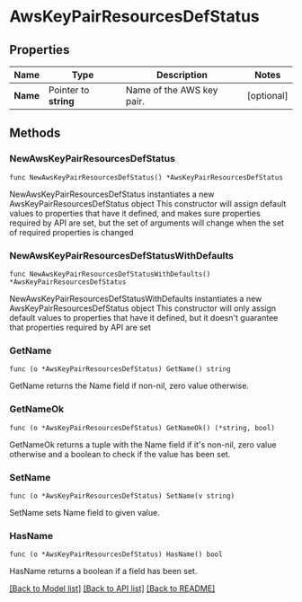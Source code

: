 # AwsKeyPairResourcesDefStatus

## Properties

Name | Type | Description | Notes
------------ | ------------- | ------------- | -------------
**Name** | Pointer to **string** | Name of the AWS key pair. | [optional] 

## Methods

### NewAwsKeyPairResourcesDefStatus

`func NewAwsKeyPairResourcesDefStatus() *AwsKeyPairResourcesDefStatus`

NewAwsKeyPairResourcesDefStatus instantiates a new AwsKeyPairResourcesDefStatus object
This constructor will assign default values to properties that have it defined,
and makes sure properties required by API are set, but the set of arguments
will change when the set of required properties is changed

### NewAwsKeyPairResourcesDefStatusWithDefaults

`func NewAwsKeyPairResourcesDefStatusWithDefaults() *AwsKeyPairResourcesDefStatus`

NewAwsKeyPairResourcesDefStatusWithDefaults instantiates a new AwsKeyPairResourcesDefStatus object
This constructor will only assign default values to properties that have it defined,
but it doesn't guarantee that properties required by API are set

### GetName

`func (o *AwsKeyPairResourcesDefStatus) GetName() string`

GetName returns the Name field if non-nil, zero value otherwise.

### GetNameOk

`func (o *AwsKeyPairResourcesDefStatus) GetNameOk() (*string, bool)`

GetNameOk returns a tuple with the Name field if it's non-nil, zero value otherwise
and a boolean to check if the value has been set.

### SetName

`func (o *AwsKeyPairResourcesDefStatus) SetName(v string)`

SetName sets Name field to given value.

### HasName

`func (o *AwsKeyPairResourcesDefStatus) HasName() bool`

HasName returns a boolean if a field has been set.


[[Back to Model list]](../README.md#documentation-for-models) [[Back to API list]](../README.md#documentation-for-api-endpoints) [[Back to README]](../README.md)


